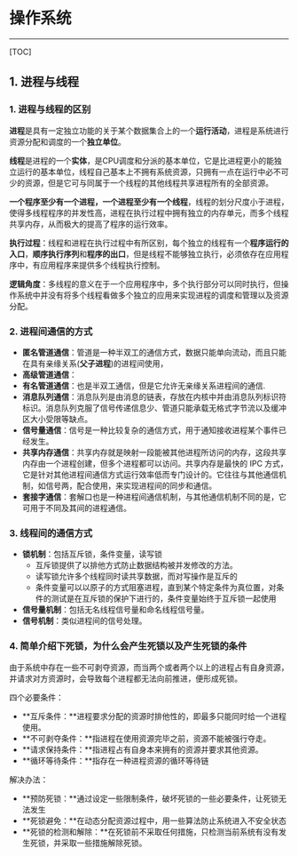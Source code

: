 # 操作系统

---



[TOC]

## 1. 进程与线程

### 1. 进程与线程的区别

**进程**是具有一定独立功能的关于某个数据集合上的一个**运行活动**，进程是系统进行资源分配和调度的一个**独立单位**。

**线程**是进程的一个**实体**，是CPU调度和分派的基本单位，它是比进程更小的能独立运行的基本单位，线程自己基本上不拥有系统资源，只拥有一点在运行中必不可少的资源，但是它可与同属于一个线程的其他线程共享进程所有的全部资源。

**一个程序至少有一个进程，一个进程至少有一个线程**，线程的划分尺度小于进程，使得多线程程序的并发性高，进程在执行过程中拥有独立的内存单元，而多个线程共享内存，从而极大的提高了程序的运行效率。

**执行过程**：线程和进程在执行过程中有所区别，每个独立的线程有一个**程序运行的入口**，**顺序执行序列**和**程序的出口**，但是线程不能够独立执行，必须依存在应用程序中，有应用程序来提供多个线程执行控制。

**逻辑角度**：多线程的意义在于一个应用程序中，多个执行部分可以同时执行，但操作系统中并没有将多个线程看做多个独立的应用来实现进程的调度和管理以及资源分配。

### 2. 进程间通信的方式

- **匿名管道通信**：管道是一种半双工的通信方式，数据只能单向流动，而且只能在具有亲缘关系(**父子进程**)的进程间使用，
- **高级管道通信**：
- **有名管道通信**：也是半双工通信，但是它允许无亲缘关系进程间的通信.
- **消息队列通信**：消息队列是由消息的链表，存放在内核中并由消息队列标识符标识。消息队列克服了信号传递信息少、管道只能承载无格式字节流以及缓冲区大小受限等缺点。
- **信号量通信**：信号是一种比较复杂的通信方式，用于通知接收进程某个事件已经发生。
- **共享内存通信**：共享内存就是映射一段能被其他进程所访问的内存，这段共享内存由一个进程创建，但多个进程都可以访问。共享内存是最快的 IPC 方式，它是针对其他进程间通信方式运行效率低而专门设计的。它往往与其他通信机制，如信号两，配合使用，来实现进程间的同步和通信。
- **套接字通信**：套解口也是一种进程间通信机制，与其他通信机制不同的是，它可用于不同及其间的进程通信。

### 3. 线程间的通信方式

- **锁机制**：包括互斥锁，条件变量，读写锁
  - 互斥锁提供了以排他方式防止数据结构被并发修改的方法。
  - 读写锁允许多个线程同时读共享数据，而对写操作是互斥的
  - 条件变量可以以原子的方式阻塞进程，直到某个特定条件为真位置，对条件的测试是在互斥锁的保护下进行的，条件变量始终于互斥锁一起使用
- **信号量机制**：包括无名线程信号量和命名线程信号量。
- **信号机制**：类似进程间的信号处理。



### 4. 简单介绍下死锁，为什么会产生死锁以及产生死锁的条件

由于系统中存在一些不可剥夺资源，而当两个或者两个以上的进程占有自身资源，并请求对方资源时，会导致每个进程都无法向前推进，便形成死锁。

四个必要条件：

- **互斥条件：**进程要求分配的资源时排他性的，即最多只能同时给一个进程使用。
- **不可剥夺条件：**指进程在使用资源完毕之前，资源不能被强行夺走。
- **请求保持条件：**指进程占有自身本来拥有的资源并要求其他资源。
- **循环等待条件：**指存在一种进程资源的循环等待链

解决办法：

- **预防死锁：**通过设定一些限制条件，破坏死锁的一些必要条件，让死锁无法发生
- **死锁避免：**在动态分配资源过程中，用一些算法防止系统进入不安全状态
- **死锁的检测和解除：**在死锁前不采取任何措施，只检测当前系统有没有发生死锁，并采取一些措施解除死锁。

